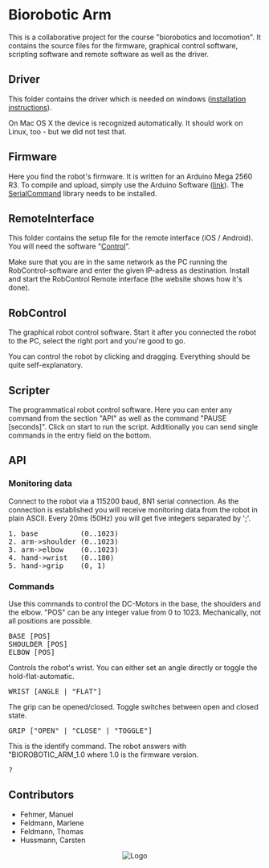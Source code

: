 # Biorobotic Arm
This is a collaborative project for the course "biorobotics and locomotion".
It contains the source files for the firmware, graphical control software, scripting software and remote software as well as the driver.


## Driver
This folder contains the driver which is needed on windows ([installation instructions](http://arduino.cc/en/Guide/windows#toc4)).

On Mac OS X the device is recognized automatically. It should work on Linux, too - but we did not test that.


## Firmware
Here you find the robot's firmware. It is written for an Arduino Mega 2560 R3.
To compile and upload, simply use the Arduino Software ([link](http://arduino.cc)).
The [SerialCommand](https://github.com/kroimon/Arduino-SerialCommand) library needs to be installed.


## RemoteInterface
This folder contains the setup file for the remote interface (iOS / Android).
You will need the software "[Control](http://charlie-roberts.com/Control/)".

Make sure that you are in the same network as the PC running the RobControl-software and enter the given IP-adress as destination. Install and start the RobControl Remote interface (the website shows how it's done).


## RobControl
The graphical robot control software. Start it after you connected the robot to the PC, select the right port and you're good to go.

You can control the robot by clicking and dragging. Everything should be quite self-explanatory.


## Scripter
The programmatical robot control software. Here you can enter any command from the section "API" as well as the command "PAUSE [seconds]". Click on start to run the script. Additionally you can send single commands in the entry field on the bottom.


## API
### Monitoring data
Connect to the robot via a 115200 baud, 8N1 serial connection.
As the connection is established you will receive monitoring data from the robot in plain ASCII. Every 20ms (50Hz) you will get five integers separated by ';'.
<pre>
1. base          (0..1023)
2. arm->shoulder (0..1023)
3. arm->elbow    (0..1023)
4. hand->wrist   (0..180)
5. hand->grip    (0, 1)
</pre>

### Commands
Use this commands to control the DC-Motors in the base, the shoulders and
the elbow. "POS" can be any integer value from 0 to 1023. Mechanically,
not all positions are possible.
<pre>
BASE [POS]
SHOULDER [POS]
ELBOW [POS]
</pre>

Controls the robot's wrist. You can either set an angle directly or toggle
the hold-flat-automatic.
<pre>
WRIST [ANGLE | "FLAT"]
</pre>

The grip can be opened/closed. Toggle switches between open and closed
state.
<pre>
GRIP ["OPEN" | "CLOSE" | "TOGGLE"]
</pre>

This is the identify command. The robot answers with "BIOROBOTIC_ARM_1.0
where 1.0 is the firmware version.
<pre>
?
</pre>


## Contributors
- Fehmer, Manuel
- Feldmann, Marlene
- Feldmann, Thomas
- Hussmann, Carsten

<p align="center"><img src="https://raw.github.com/tfeldmann/Biorobotic-Arm/master/Documentation/Roboterfabrik.png" alt="Logo"></p>
